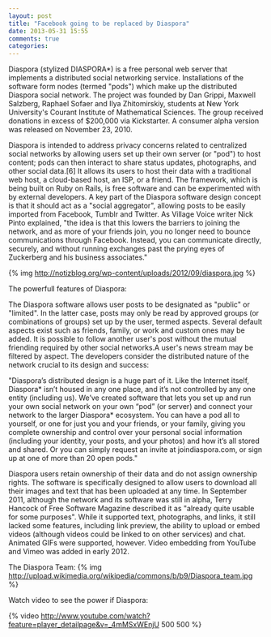 ```yaml
---
layout: post
title: "Facebook going to be replaced by Diaspora"
date: 2013-05-31 15:55
comments: true
categories: 
---
```


Diaspora (stylized DIASPORA*) is a free personal web server that implements a distributed social networking service. Installations of the software form nodes (termed "pods") which make up the distributed Diaspora social network.
The project was founded by Dan Grippi, Maxwell Salzberg, Raphael Sofaer and Ilya Zhitomirskiy, students at New York University's Courant Institute of Mathematical Sciences. The group received donations in excess of $200,000 via Kickstarter. A consumer alpha version was released on November 23, 2010.


Diaspora is intended to address privacy concerns related to centralized social networks by allowing users set up their own server (or "pod") to host content; pods can then interact to share status updates, photographs, and other social data.[6] It allows its users to host their data with a traditional web host, a cloud-based host, an ISP, or a friend. The framework, which is being built on Ruby on Rails, is free software and can be experimented with by external developers.
A key part of the Diaspora software design concept is that it should act as a "social aggregator", allowing posts to be easily imported from Facebook, Tumblr and Twitter. As Village Voice writer Nick Pinto explained, "the idea is that this lowers the barriers to joining the network, and as more of your friends join, you no longer need to bounce communications through Facebook. Instead, you can communicate directly, securely, and without running exchanges past the prying eyes of Zuckerberg and his business associates."

{% img http://notizblog.org/wp-content/uploads/2012/09/diaspora.jpg %}


The powerfull features of Diaspora:

The Diaspora software allows user posts to be designated as "public" or "limited". In the latter case, posts may only be read by approved groups (or combinations of groups) set up by the user, termed aspects. Several default aspects exist such as friends, family, or work and custom ones may be added. It is possible to follow another user's post without the mutual friending required by other social networks.A user's news stream may be filtered by aspect.
The developers consider the distributed nature of the network crucial to its design and success:

"Diaspora’s distributed design is a huge part of it. Like the Internet itself, Diaspora* isn’t housed in any one place, and it’s not controlled by any one entity (including us). We’ve created software that lets you set up and run your own social network on your own “pod” (or server) and connect your network to the larger Diaspora* ecosystem. You can have a pod all to yourself, or one for just you and your friends, or your family, giving you complete ownership and control over your personal social information (including your identity, your posts, and your photos) and how it’s all stored and shared. Or you can simply request an invite at joindiaspora.com, or sign up at one of more than 20 open pods."


Diaspora users retain ownership of their data and do not assign ownership rights. The software is specifically designed to allow users to download all their images and text that has been uploaded at any time.
In September 2011, although the network and its software was still in alpha, Terry Hancock of Free Software Magazine described it as "already quite usable for some purposes". While it supported text, photographs, and links, it still lacked some features, including link preview, the ability to upload or embed videos (although videos could be linked to on other services) and chat. Animated GIFs were supported, however.
Video embedding from YouTube and Vimeo was added in early 2012.


The Diaspora Team:
{% img http://upload.wikimedia.org/wikipedia/commons/b/b9/Diaspora_team.jpg %}




Watch video to see the power if Diaspora:

{% video http://www.youtube.com/watch?feature=player_detailpage&v=_4mMSxWEnjU 500 500 %}



